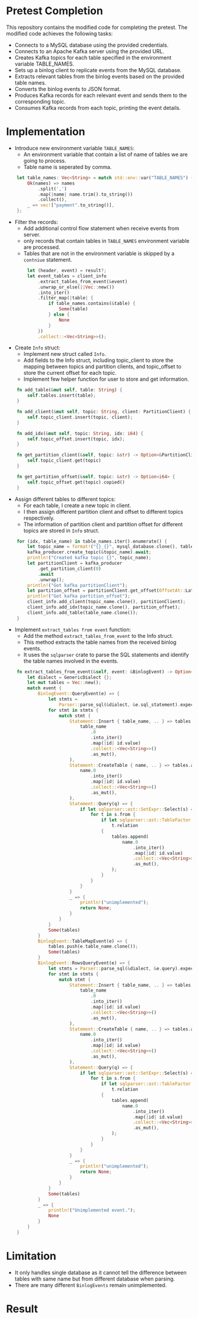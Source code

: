 # Pretest Completion
This repository contains the modified code for completing the pretest. The modified code achieves the following tasks:
- Connects to a MySQL database using the provided credentials.
- Connects to an Apache Kafka server using the provided URL.
- Creates Kafka topics for each table specified in the environment variable TABLE_NAMES.
- Sets up a binlog client to replicate events from the MySQL database.
- Extracts relevant tables from the binlog events based on the provided table names.
- Converts the binlog events to JSON format.
- Produces Kafka records for each relevant event and sends them to the corresponding topic.
- Consumes Kafka records from each topic, printing the event details.

# Implementation
- Introduce new environment variable `TABLE_NAMES`:
    - An environment variable that contain a list of name of tables we are going to process.
    - Table name is seperated by comma.
```rust
    let table_names: Vec<String> = match std::env::var("TABLE_NAMES") {
        Ok(names) => names
            .split(',')
            .map(|name| name.trim().to_string())
            .collect(),
        _ => vec!["payment".to_string()],
    };
```
- Filter the records:
    - Add additional control flow statement when receive events from server.
    - only records that contain tables in `TABLE_NAMES` environment variable are processed.
    - Tables that are not in the environment variable is skipped by a `contniue` statement. 
```rust
        let (header, event) = result?;
        let event_tables = client_info
            .extract_tables_from_event(&event)
            .unwrap_or_else(||Vec::new())
            .into_iter()
            .filter_map(|table| {
                if table_names.contains(&table) {
                    Some(table)
                } else {
                    None
                }
            })
            .collect::<Vec<String>>();
```
- Create `Info` struct: 
    - Implement new struct called `Info`.
    - Add fields to the Info struct, including topic_client to store the mapping between topics and partition clients, and topic_offset to store the current offset for each topic.
    - Implement few helper function for user to store and get information.
```rust
    fn add_table(&mut self, table: String) {
        self.tables.insert(table);
    }

    fn add_client(&mut self, topic: String, client: PartitionClient) {
        self.topic_client.insert(topic, client);
    }

    fn add_idx(&mut self, topic: String, idx: i64) {
        self.topic_offset.insert(topic, idx);
    }

    fn get_partition_client(&self, topic: &str) -> Option<&PartitionClient> {
        self.topic_client.get(topic)
    }

    fn get_partition_offset(&self, topic: &str) -> Option<i64> {
        self.topic_offset.get(topic).copied()
    }
```
- Assign different tables to different topics:
    - For each table, I create a new topic in client.
    - I then assign different partition client and offset to different topics respectively.
    - The information of partition client and partition offset for different topics are stored in `Info` struct.
```rust
    for (idx, table_name) in table_names.iter().enumerate() {
        let topic_name = format!("{}_{}", mysql_database.clone(), table_name.clone());
        kafka_producer.create_topic(&topic_name).await;
        println!("Created kafka topic {}", topic_name);
        let partitionClient = kafka_producer
            .get_partition_client(0)
            .await
            .unwrap();
        println!("Got kafka partitionClient");
        let partition_offset = partitionClient.get_offset(OffsetAt::Latest).await.unwrap();
        println!("Got kafka partition_offset");
        client_info.add_client(topic_name.clone(), partitionClient);
        client_info.add_idx(topic_name.clone(), partition_offset);
        client_info.add_table(table_name.clone());
    }

```
- Implement `extract_tables from event` function:
    - Add the method `extract_tables_from_event` to the Info struct.
    - This method extracts the table names from the received binlog events.
    - It uses the `sqlparser` crate to parse the SQL statements and identify the table names involved in the events.
```rust
    fn extract_tables_from_event(&self, event: &BinlogEvent) -> Option<Vec<String>> {
        let dialect = GenericDialect {};
        let mut tables = Vec::new();
        match event {
            BinlogEvent::QueryEvent(e) => {
                let stmts =
                    Parser::parse_sql(&dialect, &e.sql_statement).expect("failed to parse query");
                for stmt in stmts {
                    match stmt {
                        Statement::Insert { table_name, .. } => tables.append(
                            table_name
                                .0
                                .into_iter()
                                .map(|id| id.value)
                                .collect::<Vec<String>>()
                                .as_mut(),
                        ),
                        Statement::CreateTable { name, .. } => tables.append(
                            name.0
                                .into_iter()
                                .map(|id| id.value)
                                .collect::<Vec<String>>()
                                .as_mut(),
                        ),
                        Statement::Query(q) => {
                            if let sqlparser::ast::SetExpr::Select(s) = *q.body {
                                for t in s.from {
                                    if let sqlparser::ast::TableFactor::Table { name, .. } =
                                        t.relation
                                    {
                                        tables.append(
                                            name.0
                                                .into_iter()
                                                .map(|id| id.value)
                                                .collect::<Vec<String>>()
                                                .as_mut(),
                                        );
                                    }
                                }
                            }
                        }
                        _ => {
                            println!("unimplemented");
                            return None;
                        }
                    }
                }
                Some(tables)
            }
            BinlogEvent::TableMapEvent(e) => {
                tables.push(e.table_name.clone());
                Some(tables)
            }
            BinlogEvent::RowsQueryEvent(e) => {
                let stmts = Parser::parse_sql(&dialect, &e.query).expect("failed to parse query");
                for stmt in stmts {
                    match stmt {
                        Statement::Insert { table_name, .. } => tables.append(
                            table_name
                                .0
                                .into_iter()
                                .map(|id| id.value)
                                .collect::<Vec<String>>()
                                .as_mut(),
                        ),
                        Statement::CreateTable { name, .. } => tables.append(
                            name.0
                                .into_iter()
                                .map(|id| id.value)
                                .collect::<Vec<String>>()
                                .as_mut(),
                        ),
                        Statement::Query(q) => {
                            if let sqlparser::ast::SetExpr::Select(s) = *q.body {
                                for t in s.from {
                                    if let sqlparser::ast::TableFactor::Table { name, .. } =
                                        t.relation
                                    {
                                        tables.append(
                                            name.0
                                                .into_iter()
                                                .map(|id| id.value)
                                                .collect::<Vec<String>>()
                                                .as_mut(),
                                        );
                                    }
                                }
                            }
                        }
                        _ => {
                            println!("unimplemented");
                            return None;
                        }
                    }
                }
                Some(tables)
            }
            _ => {
                println!("Unimplemented event.");
                None
            }
        }
    }
```
# Limitation
- It only handles single database as it cannot tell the difference between tables with same name but from different database when parsing.
- There are many different `BinlogEvents` remain unimplemented.

# Result
